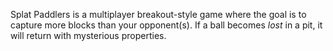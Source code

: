 Splat Paddlers is a multiplayer breakout-style game where the goal is to capture more blocks than your opponent(s). If a ball becomes _lost_ in a pit, it will return with mysterious properties.